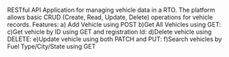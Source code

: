 RESTful API Application  for managing vehicle data in a RTO. The platform allows basic CRUD (Create, Read, Update, Delete) operations for vehicle records.
Features:
a) Add Vehicle using POST 
b)Get All Vehicles using GET:
c)Get vehicle by ID using GET and registration Id:
d)Delete vehicle using DELETE:
e)Update vehicle using both PATCH and PUT:
f)Search vehicles by Fuel Type/City/State using GET
